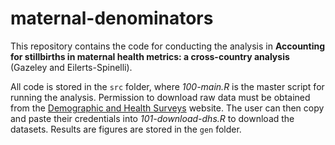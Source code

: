 # maternal-denominators

This repository contains the code for conducting the analysis in **Accounting for stillbirths in maternal health metrics: a cross-country analysis** (Gazeley and Eilerts-Spinelli).

All code is stored in the `src` folder, where *100-main.R* is the master script for running the analysis. Permission to download raw data must be obtained from the [Demographic and Health Surveys](https://dhsprogram.com/data/dataset_admin/login_main.cfm?CFID=125767463&CFTOKEN=750eaa2d96515598-173C0B7C-F057-DDD4-4810222726B91953) website. The user can then copy and paste their credentials into *101-download-dhs.R* to download the datasets. Results are figures are stored in the `gen` folder.
